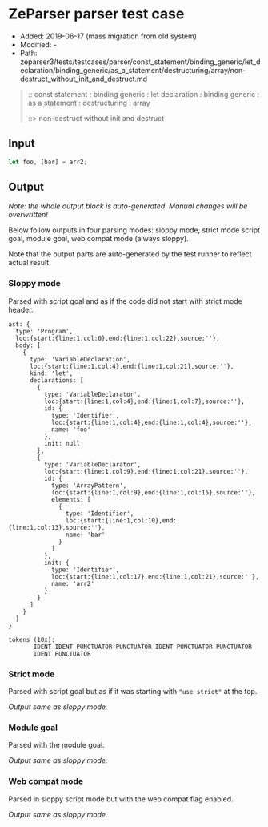 # ZeParser parser test case

- Added: 2019-06-17 (mass migration from old system)
- Modified: -
- Path: zeparser3/tests/testcases/parser/const_statement/binding_generic/let_declaration/binding_generic/as_a_statement/destructuring/array/non-destruct_without_init_and_destruct.md

> :: const statement : binding generic : let declaration : binding generic : as a statement : destructuring : array
>
> ::> non-destruct without init and destruct

## Input

`````js
let foo, [bar] = arr2;
`````

## Output

_Note: the whole output block is auto-generated. Manual changes will be overwritten!_

Below follow outputs in four parsing modes: sloppy mode, strict mode script goal, module goal, web compat mode (always sloppy).

Note that the output parts are auto-generated by the test runner to reflect actual result.

### Sloppy mode

Parsed with script goal and as if the code did not start with strict mode header.

`````
ast: {
  type: 'Program',
  loc:{start:{line:1,col:0},end:{line:1,col:22},source:''},
  body: [
    {
      type: 'VariableDeclaration',
      loc:{start:{line:1,col:4},end:{line:1,col:21},source:''},
      kind: 'let',
      declarations: [
        {
          type: 'VariableDeclarator',
          loc:{start:{line:1,col:4},end:{line:1,col:7},source:''},
          id: {
            type: 'Identifier',
            loc:{start:{line:1,col:4},end:{line:1,col:4},source:''},
            name: 'foo'
          },
          init: null
        },
        {
          type: 'VariableDeclarator',
          loc:{start:{line:1,col:9},end:{line:1,col:21},source:''},
          id: {
            type: 'ArrayPattern',
            loc:{start:{line:1,col:9},end:{line:1,col:15},source:''},
            elements: [
              {
                type: 'Identifier',
                loc:{start:{line:1,col:10},end:{line:1,col:13},source:''},
                name: 'bar'
              }
            ]
          },
          init: {
            type: 'Identifier',
            loc:{start:{line:1,col:17},end:{line:1,col:21},source:''},
            name: 'arr2'
          }
        }
      ]
    }
  ]
}

tokens (10x):
       IDENT IDENT PUNCTUATOR PUNCTUATOR IDENT PUNCTUATOR PUNCTUATOR
       IDENT PUNCTUATOR
`````

### Strict mode

Parsed with script goal but as if it was starting with `"use strict"` at the top.

_Output same as sloppy mode._

### Module goal

Parsed with the module goal.

_Output same as sloppy mode._

### Web compat mode

Parsed in sloppy script mode but with the web compat flag enabled.

_Output same as sloppy mode._
